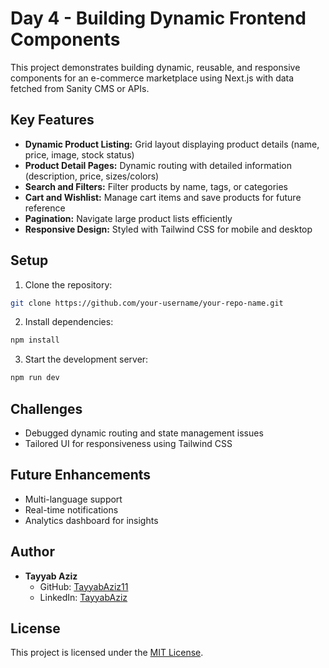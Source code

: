 # Day 4 - Building Dynamic Frontend Components

This project demonstrates building dynamic, reusable, and responsive components for an e-commerce marketplace using Next.js with data fetched from Sanity CMS or APIs.

## Key Features

- **Dynamic Product Listing:** Grid layout displaying product details (name, price, image, stock status)
- **Product Detail Pages:** Dynamic routing with detailed information (description, price, sizes/colors)
- **Search and Filters:** Filter products by name, tags, or categories
- **Cart and Wishlist:** Manage cart items and save products for future reference
- **Pagination:** Navigate large product lists efficiently
- **Responsive Design:** Styled with Tailwind CSS for mobile and desktop

## Setup

1. Clone the repository:
```bash
git clone https://github.com/your-username/your-repo-name.git
```

2. Install dependencies:
```bash
npm install
```

3. Start the development server:
```bash
npm run dev
```

## Challenges

- Debugged dynamic routing and state management issues
- Tailored UI for responsiveness using Tailwind CSS

## Future Enhancements

- Multi-language support
- Real-time notifications
- Analytics dashboard for insights

## Author

- **Tayyab Aziz**
  - GitHub: [TayyabAziz11](https://github.com/TayyabAziz11)
  - LinkedIn: [TayyabAziz](https://www.linkedin.com/in/tayyab-aziz-763a502b4/)

## License

This project is licensed under the [MIT License](LICENSE).